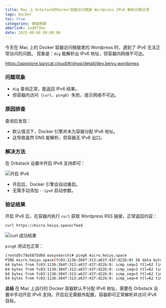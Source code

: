 ```yaml
---
title: Mac 上 Orbstack的Docker容器访问微服 Wordpress IPv6 解析问题记录
tags: Docker
toc: true
categories: 懒猫微服
abbrlink: 2ad973ba
date: 2025-08-08 00:00:00
---
```


今天在 Mac 上的 Docker 容器访问微服里的 Wordpress 时，遇到了 IPv6 无法正常访问的问题。
现象是：`dig` 能解析出 IPv6 地址，但容器内网络不可达。

https://appstore.lazycat.cloud/#/shop/detail/dev.beiyu.wordpress

### 问题现象

- `dig` 查询正常，能返回 IPv6 结果。
- 但容器内访问（`curl`、`ping6`）失败，提示网络不可达。

<!-- more -->

### 原因排查

查询后发现：

- 默认情况下，Docker 引擎并未为容器分配 IPv6 地址。
- 这导致虽然 DNS 能解析，但容器无 IPv6 出口。

### 解决方法

在 Orbstack 设置中开启 IPv6 支持即可：

![开启 IPv6](https://lzc-playground-1301583638.cos.ap-chengdu.myqcloud.com/guidelines/459/4aa9a333-dd99-4667-914e-18c71fc4504b.png)

- 开启后，Docker 引擎会自动重启。
- 无需手动添加 `--ipv6` 启动参数。

### 验证结果

开启 IPv6 后，在容器内执行 `curl` 获取 Wordpress RSS 链接，正常返回内容：

```bash
curl https://micro.heiyu.space/feed
```

![curl 成功结果](https://lzc-playground-1301583638.cos.ap-chengdu.myqcloud.com/guidelines/459/070f7321-c061-4a1b-9fb4-7805a0dc0b35.png)

`ping6` 测试也正常：

```bash
[root@5c79a5875d68 easysearch]# ping6 micro.heiyu.space
PING micro.heiyu.space(fc03:1136:384f:313:a637:437:d22b:0) 56 data bytes
64 bytes from fc03:1136:384f:313:a637:437:d22b:0: icmp_seq=1 ttl=62 time=4.27 ms
64 bytes from fc03:1136:384f:313:a637:437:d22b:0: icmp_seq=2 ttl=62 time=5.85 ms
64 bytes from fc03:1136:384f:313:a637:437:d22b:0: icmp_seq=3 ttl=62 time=3.36 ms
64 bytes from fc03:1136:384f:313:a637:437:d22b:0: icmp_seq=4 ttl=62 time=3.97 ms
```

**总结**
在 Mac 上运行的 Docker 容器默认不分配 IPv6 地址，需要在 Orbstack 设置中手动开启 IPv6 支持。开启后无需额外配置，容器即可正常解析并访问 IPv6 目标。
